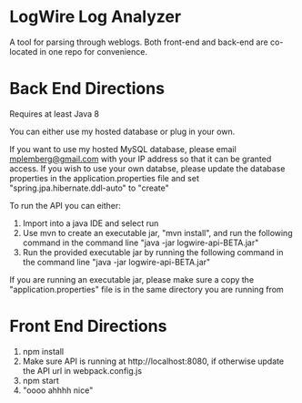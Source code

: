# LogWire Log Analyzer
A tool for parsing through weblogs. Both front-end and back-end are co-located in one repo for convenience.

# Back End Directions

Requires at least Java 8

You can either use my hosted database or plug in your own.

If you want to use my hosted MySQL database, please email mplemberg@gmail.com with your IP address so that it can be granted access.
If you wish to use your own databse, please update the database properties in the application.properties file and set "spring.jpa.hibernate.ddl-auto" to "create"

To run the API you can either:

1. Import into a java IDE and select run
2. Use mvn to create an executable jar, "mvn install", and run the following command in the command line "java -jar logwire-api-BETA.jar"
3. Run the provided executable jar by running the following command in the command line "java -jar logwire-api-BETA.jar"

If you are running an executable jar, please make sure a copy the "application.properties" file is in the same directory you are running from

# Front End Directions

1. npm install
2. Make sure API is running at http://localhost:8080, if otherwise update the API url in webpack.config.js
3. npm start
4. "oooo ahhhh nice"


